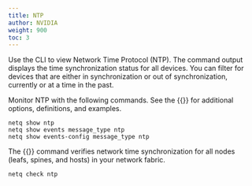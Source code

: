 ```yaml
---
title: NTP
author: NVIDIA
weight: 900
toc: 3
---
```

Use the CLI to view Network Time Protocol (NTP). The command output displays the time synchronization status for all devices. You can filter for devices that are either in synchronization or out of synchronization, currently or at a time in the past.

Monitor NTP with the following commands. See the {{<link title="show/#netq-show-ntp" text="command line reference">}} for additional options, definitions, and examples.

```
netq show ntp
netq show events message_type ntp
netq show events-config message_type ntp
```
The {{<link title="check/#netq check ntp" text="netq check ntp">}} command verifies network time synchronization for all nodes (leafs, spines, and hosts) in your network fabric.

```
netq check ntp
```